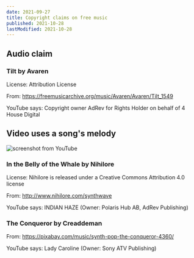 ```yaml
---
date: 2021-09-27
title: Copyright claims on free music
published: 2021-10-28
lastModified: 2021-10-28
---
```


## Audio claim

### Tilt by Avaren

License: Attribution License

From: https://freemusicarchive.org/music/Avaren/Avaren/Tilt_1549

YouTube says: Copyright owner AdRev for Rights Holder on behalf of 4 House Digital


## Video uses a song's melody

![screenshot from YouTube](video_uses_a_songs_melody.png)
### In the Belly of the Whale by Nihilore

License: Nihilore is released under a Creative Commons Attribution 4.0 license

From: http://www.nihilore.com/synthwave

YouTube says: INDIAN HAZE (Owner: Polaris Hub AB, AdRev Publishing)

### The Conqueror by Creaddeman

From: https://pixabay.com/music/synth-pop-the-conqueror-4360/

YouTube says: Lady Caroline (Owner: Sony ATV Publishing)

